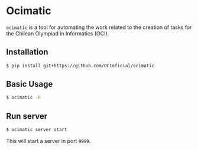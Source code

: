 Ocimatic
========

`ocimatic` is a tool for automating the work related to the creation of tasks for the Chilean Olympiad in Informatics (OCI).

Installation
------------------
```bash
$ pip install git+https://github.com/OCIoficial/ocimatic
```

Basic Usage
----------

```bash
$ ocimatic -h
```

Run server
--------

```bash
$ ocimatic server start
```

This will start a server in port `9999`.

